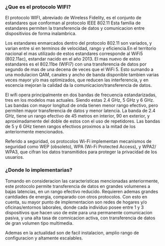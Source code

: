 ### ¿Que es el protocolo WIFI? 

El protocolo WIFI, abreviado de Wireless Fidelity, es el conjunto de estandares que conforman al protocolo IEEE 802.11
Esta familia de estandares permiten la transferencia de datos y comunicacion entre dispositivios de forma inalambrica. 

Los estandares enmarcados dentro del protocolo 802.11 son variados, y varian entre si en terminos de velocidad, rango y eficiencia.En el territorio nacional el mas utilizado de estos estandares corresponde al WiFi5 (802.11ac), estandar nacido en el año 2013. El mas nuevo de estos estandares es el 802.11be (WIFI7) con una transferencia de datos por segundo de mas de una decena de veces que el WiFi 5. Esto sumando a una modulacion QAM, canales y ancho de banda disponible tambien varias veces mayor y/o mas optimizados, que reducen las interferencia, y en escencia mejoran la calidad da la comunicacion/transferencia de datos. 

El wifi opera principalmente en dos bandas de frecuencia estandarizadas, tres en los modelos mas actuales. Siendo estas 2.4 GHz, 5 GHz y 6 GHz. Las bandas con mayor longitud de onda tienen menor rango efectivo, pero permiten mayor transferencia de datos y menor latencia.
La banda de 2.4 GHz, tiene un rango efectivo de 45 metros en interior, 90 en exterior, y aproximadamente del doble de estos con el uso de repetidores. Las bandas de 5 y 6 GHz tienen rangos efectivos proximos a la mitad de los anteriormente mencionados.

Referido a seguridad, os protocolos Wi-Fi implementan mecanismos de seguridad como WEP (obsoleto), WPA (Wi-Fi Protected Access), y WPA2/ WPA3, que cifran los datos transmitidos para proteger la privacidad de los usuarios.

### ¿Donde lo implementarias?
Tomando en consideracion las caracteristicas mencionadas anteriormente, este protocolo permite transferencia de datos en grandes volumenes a bajas latencias, en un rango efectivo reducido. Requieren ademas grandes cantdiades de energia, comparado con otros protocolos.
Con esto en cuenta, su mayor punto de implementacion son redes de hogares y/o oficinas/entornos laborales, donde cada individuo posee entre 1 y 3 dispositivos que hacen uso de este para una permanente comunicacion pasiva, y una alta tasa de comnicacion activa, con transferencia de datos de gran volumen tipo multimedia.

Ademas en la actualidad son de facil instalacion, amplio rango de configuracion y altamente escalables.
